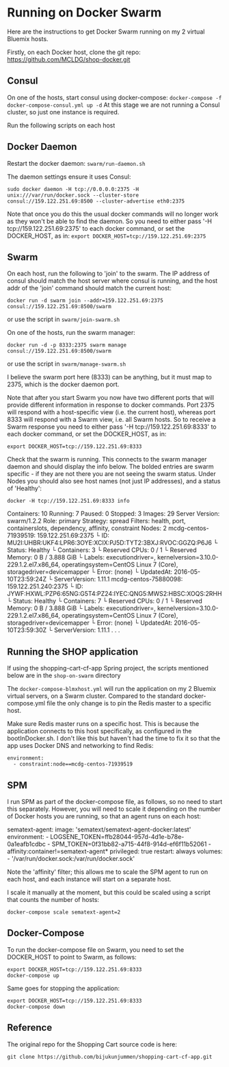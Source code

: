 Running on Docker Swarm
=======================
Here are the instructions to get Docker Swarm running on my 2 virtual Bluemix hosts.

Firstly, on each Docker host, clone the git repo: https://github.com/MCLDG/shop-docker.git

Consul
------
On one of the hosts, start consul using docker-compose: `docker-compose -f docker-compose-consul.yml up -d`
At this stage we are not running a Consul cluster, so just one instance is required.

Run the following scripts on each host

Docker Daemon
-------------

Restart the docker daemon: `swarm/run-daemon.sh`

The daemon settings ensure it uses Consul:

`sudo docker daemon -H tcp://0.0.0.0:2375 -H unix:///var/run/docker.sock --cluster-store consul://159.122.251.69:8500 --cluster-advertise eth0:2375`

Note that once you do this the usual docker commands will no longer work as they won't be able to find the daemon.
So you need to either pass '-H tcp://159.122.251.69:2375' to each docker command, or set the DOCKER_HOST, as in:
`export DOCKER_HOST=tcp://159.122.251.69:2375`

Swarm
-----
On each host, run the following to 'join' to the swarm. The IP address of consul should match the host server where consul is running, and the host addr of the 'join' command should match the current host:

```
docker run -d swarm join --addr=159.122.251.69:2375 consul://159.122.251.69:8500/swarm
```
or use the script in `swarm/join-swarm.sh`

On one of the hosts, run the swarm manager:

```
docker run -d -p 8333:2375 swarm manage consul://159.122.251.69:8500/swarm
```
or use the script in `swarm/manage-swarm.sh`

I believe the swarm port here (8333) can be anything, but it must map to 2375, which is the docker daemon port.

Note that after you start Swarm you now have two different ports that will provide different information in response to docker commands. Port 2375 will respond with a host-specific view (i.e. the current host), whereas port 8333 will respond with a Swarm view, i.e. all Swarm hosts.
So to receive a Swarm response you need to either pass '-H tcp://159.122.251.69:8333' to each docker command, or set the DOCKER_HOST, as in:
```
export DOCKER_HOST=tcp://159.122.251.69:8333
```

Check that the swarm is running. This connects to the swarm manager daemon and should display the info below. The bolded entries are swarm specific - if they are not there you are not seeing the swarm status. Under Nodes you should also see host names (not just IP addresses), and a status of 'Healthy':

```
docker -H tcp://159.122.251.69:8333 info
```

Containers: 10
 Running: 7
 Paused: 0
 Stopped: 3
Images: 29
Server Version: swarm/1.2.2
Role: primary
Strategy: spread
Filters: health, port, containerslots, dependency, affinity, constraint
Nodes: 2
 mcdg-centos-71939519: 159.122.251.69:2375
  └ ID: MU2I:UHBR:UKF4:LPR6:3OYE:XCIX:PJ5D:TYT2:3BXJ:RVOC:GGZQ:P6J6
  └ Status: Healthy
  └ Containers: 3
  └ Reserved CPUs: 0 / 1
  └ Reserved Memory: 0 B / 3.888 GiB
  └ Labels: executiondriver=, kernelversion=3.10.0-229.1.2.el7.x86_64, operatingsystem=CentOS Linux 7 (Core), storagedriver=devicemapper
  └ Error: (none)
  └ UpdatedAt: 2016-05-10T23:59:24Z
  └ ServerVersion: 1.11.1
 mcdg-centos-75880098: 159.122.251.240:2375
  └ ID: JYWF:HXWL:PZP6:65NG:G5T4:PZ24:IYEC:QNG5:MWS2:HBSC:XOQS:2RHH
  └ Status: Healthy
  └ Containers: 7
  └ Reserved CPUs: 0 / 1
  └ Reserved Memory: 0 B / 3.888 GiB
  └ Labels: executiondriver=, kernelversion=3.10.0-229.1.2.el7.x86_64, operatingsystem=CentOS Linux 7 (Core), storagedriver=devicemapper
  └ Error: (none)
  └ UpdatedAt: 2016-05-10T23:59:30Z
  └ ServerVersion: 1.11.1
.
.
.

Running the SHOP application
----------------------------
If using the shopping-cart-cf-app Spring project, the scripts mentioned below are in the `shop-on-swarm` directory

The `docker-compose-blmxhost.yml` will run the application on my 2 Bluemix virtual servers, on a Swarm cluster. Compared to the standard docker-compose.yml file the only change is to pin the Redis master to a specific host.

Make sure Redis master runs on a specific host. This is because the application connects to this host specifically, as configured in the bootInDocker.sh. I don't like this but haven't had the time to fix it so that the app uses Docker DNS and networking to find Redis:

    environment:
      - constraint:node==mcdg-centos-71939519

SPM
---
I run SPM as part of the docker-compose file, as follows, so no need to start this separately. However, you will need to scale it depending on the number of Docker hosts you are running, so that an agent runs on each host:

  sematext-agent:
    image: 'sematext/sematext-agent-docker:latest'
    environment:
      - LOGSENE_TOKEN=ffb28044-957d-4d1e-b78e-0a1eafb1cdbc
      - SPM_TOKEN=0f31bb82-a715-44f8-914d-ef6f11b52061
      - affinity:container!=sematext-agent*
    privileged: true
    restart: always
    volumes:
      - '/var/run/docker.sock:/var/run/docker.sock'

Note the 'affinity' filter; this allows me to scale the SPM agent to run on each host, and each instance will start on a separate host. 

I scale it manually at the moment, but this could be scaled using a script that counts the number of hosts:

```
docker-compose scale sematext-agent=2
```

Docker-Compose
--------------
To run the docker-compose file on Swarm, you need to set the DOCKER_HOST to point to Swarm, as follows:

```
export DOCKER_HOST=tcp://159.122.251.69:8333
docker-compose up
```

Same goes for stopping the application:
```
export DOCKER_HOST=tcp://159.122.251.69:8333
docker-compose down
```
Reference
---------
The original repo for the Shopping Cart source code is here: 
```
git clone https://github.com/bijukunjummen/shopping-cart-cf-app.git
```
